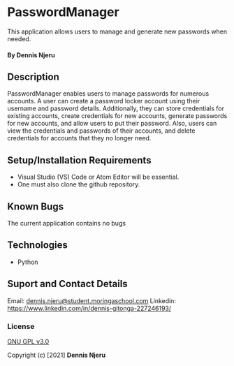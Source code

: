 # PasswordManager
This application allows users to manage and generate new passwords when needed.

#### By Dennis Njeru

## Description
PasswordManager enables users to manage passwords for numerous accounts. A user can create a password locker account using their username and password details. Additionally, they can store credentials for existing accounts, create credentials for new accounts, generate passwords for new accounts, and allow users to put their password. Also, users can view the credentials and passwords of their accounts, and delete credentials for accounts that they no longer need.

## Setup/Installation Requirements
* Visual Studio (VS) Code or Atom Editor will be essential.
* One must also clone the github repository.


## Known Bugs
The current application contains no bugs

## Technologies
* Python

## Suport and Contact Details
Email: dennis.njeru@student.moringaschool.com
Linkedin: https://www.linkedin.com/in/dennis-gitonga-227246193/


### License
[GNU GPL v3.0](./LICENSE)

Copyright (c) [2021] **Dennis Njeru**
